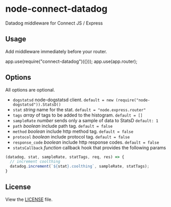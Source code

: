 # node-connect-datadog

Datadog middleware for Connect JS / Express


## Usage

Add middleware immediately before your router.

  app.use(require("connect-datadog")({}));
  app.use(app.router);

## Options

All options are optional.

* `dogstatsd` node-dogstatsd client. `default = new (require("node-dogstatsd")).StatsD()`
* `stat` *string* name for the stat. `default = "node.express.router"`
* `tags` *array* of tags to be added to the histogram. `default = []`
* `sampleRate` *number* sends only a sample of data to StatsD `default: 1`
* `path` *boolean* include path tag. `default = false`
* `method` *boolean* include http method tag. `default = false`
* `protocol` *boolean* include protocol tag. `default = false`
* `response_code` *boolean* include http response codes. `default = false`
* `statsCallback` *function* callback hook that provides the following params

```js
(datadog, stat, sampleRate, statTags, req, res) => {
  // increment coolthing
  datadog.increment(`${stat}.coolthing`, sampleRate, statTags);
}
```

## License

View the [LICENSE](https://github.com/AppPress/node-connect-datadog/blob/master/LICENSE) file.

